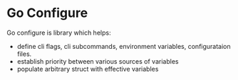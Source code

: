 # Go Configure 
Go configure is library which helps:
- define cli flags, cli subcommands, environment variables, configurataion files.
- establish priority between various sources of variables
- populate arbitrary struct with effective variables
